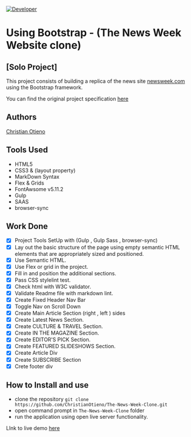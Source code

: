 [![Developer](https://img.shields.io/badge/Developer-Christian%20Otieno-brightgreen)](https://www.linkedin.com/in/christianotieno/)


# Using Bootstrap - (The News Week Website clone)

## [Solo Project]

This project consists of building a replica of the news site [newsweek.com](https://www.newsweek.com/) using the Bootstrap framework.

You can find the original project specification [here](https://www.theodinproject.com/courses/html5-and-css3/lessons/using-bootstrap)

## Authors

[Christian Otieno](https://www.linkedin.com/in/christianotieno/)

## Tools Used

- HTML5
- CSS3 & (layout property)
- MarkDown Syntax
- Flex & Grids
- FontAwsome v5.11.2
- Gulp
- SAAS
- browser-sync

## Work Done

- [x] Project Tools SetUp with (Gulp , Gulp Sass , browser-sync)
- [x] Lay out the basic structure of the page using empty semantic HTML elements that are appropriately sized and positioned.
- [x] Use Semantic HTML.
- [x] Use Flex or grid in the project.
- [x] Fill in and position the additional sections.
- [x] Pass CSS stylelint test.
- [x] Check html with W3C validator.
- [x] Validate Readme file with markdown lint.
- [x] Create Fixed Header Nav Bar
- [x] Toggle Nav on Scroll Down
- [x] Create Main Article Section (right , left ) sides
- [x] Create Latest News Section.
- [x] Create CULTURE & TRAVEL Section.
- [x] Create IN THE MAGAZINE Section.
- [x] Create EDITOR'S PICK Section.
- [x] Create FEATURED SLIDESHOWS Section.
- [x] Create Article Div
- [x] Create SUBSCRIBE Section
- [x] Crete footer div

## How to Install and use

- clone the repository `git clone https://github.com/ChristianOtieno/The-News-Week-Clone.git`
- open command prompt in `The-News-Week-Clone` folder
- run the application using open live server functionality.

LInk to live demo [here](https://christianotieno.github.io/The-News-Week-Clone/.)
